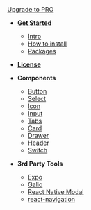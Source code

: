   <div class="upgrade-nav-wrapper">
    <a href="https://www.creative-tim.com/product/argon-pro-react-native" class="upgrade-to-pro button" target="_blank">Upgrade to PRO</a>
  </div>

* [**Get Started**](/)

  * [Intro](/)
  * [How to install](install.md)
  * [Packages](package.md)

* [**License**](license.md)

* **Components**

  * [Button](components/button.md)
  * [Select](components/select.md)
  * [Icon](components/icon.md)
  * [Input](components/input.md)
  * [Tabs](components/tabs.md)
  * [Card](components/card.md)
  * [Drawer](components/drawer.md)
  * [Header](components/header.md)
  * [Switch](components/switch.md)

* **3rd Party Tools**

  * [Expo](plugins/expo.md)
  * [Galio](plugins/galio.md)
  * [React Native Modal](plugins/modal-dropdown.md)
  * [react-navigation](plugins/navigation.md)